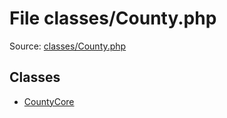 File classes/County.php
=========

Source: [classes/County.php](https://github.com/PrestaShop/PrestaShop/blob/1.5.3.0/classes/County.php)


Classes
-------

* [CountyCore](class.CountyCore.md)

